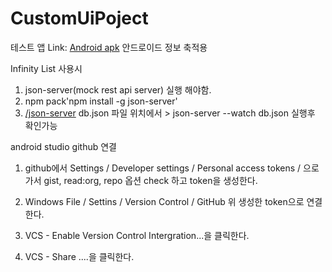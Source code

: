 # CustomUiPoject

테스트 앱 Link: [Android apk](apk/app-debug.apk)
안드로이드 정보 축적용

Infinity List 사용시
1. json-server(mock rest api server) 실행 해야함.
2. npm pack'npm install -g json-server'
3. [/json-server](json-server/db.json) db.json 파일 위치에서 
   \> json-server --watch db.json 실행후 확인가능 


android studio github 연결
1. github에서 Settings / Developer settings / Personal access tokens / 으로 가서 gist, read:org, repo 옵션 check 하고 token을 생성한다.

2. Windows File / Settins / Version Control / GitHub 위 생성한 token으로 연결한다.

3. VCS - Enable Version Control Intergration...을 클릭한다.

4. VCS - Share ....을 클릭한다.

